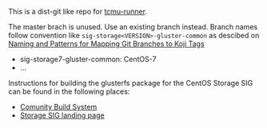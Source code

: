 This is a dist-git like repo for [tcmu-runner](https://github.com/open-iscsi/tcmu-runner).

The master brach is unused. Use an existing branch instead.
Branch names follow convention like `sig-storage<VERSION>-gluster-common` as descibed on [Naming and Patterns for Mapping Git Branches to Koji Tags](https://wiki.centos.org/BrianStinson/GitBranchesandKojiTags)

* sig-storage7-gluster-common: CentOS-7
* ...

Instructions for building the glusterfs package for the CentOS Storage SIG can be found in the following places:

* [Comunity Build System](https://wiki.centos.org/HowTos/CommunityBuildSystem)
* [Storage SIG landing page](https://wiki.centos.org/SpecialInterestGroup/Storage/Gluster)

